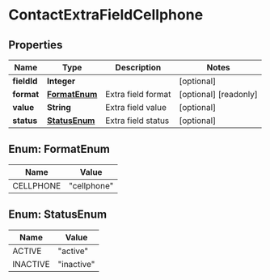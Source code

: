 

# ContactExtraFieldCellphone


## Properties

| Name | Type | Description | Notes |
|------------ | ------------- | ------------- | -------------|
|**fieldId** | **Integer** |  |  [optional] |
|**format** | [**FormatEnum**](#FormatEnum) | Extra field format |  [optional] [readonly] |
|**value** | **String** | Extra field value |  [optional] |
|**status** | [**StatusEnum**](#StatusEnum) | Extra field status |  [optional] |



## Enum: FormatEnum

| Name | Value |
|---- | -----|
| CELLPHONE | &quot;cellphone&quot; |



## Enum: StatusEnum

| Name | Value |
|---- | -----|
| ACTIVE | &quot;active&quot; |
| INACTIVE | &quot;inactive&quot; |



